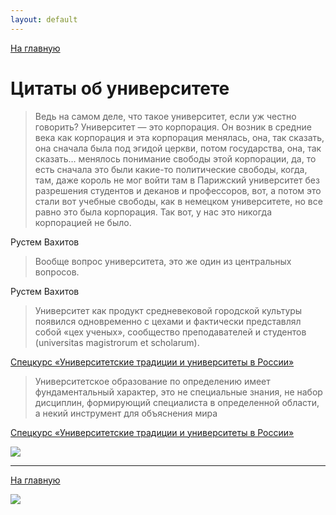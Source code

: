 ```yaml
---
layout: default
---
```


[На главную](./)

# Цитаты об университете


> Ведь на самом деле, что такое университет, если уж честно говорить? Университет — это корпорация. Он возник в средние века как корпорация и эта корпорация менялась, она, так сказать, она сначала была под эгидой церкви, потом государства, она, так сказать… менялось понимание свободы этой корпорации, да, то есть сначала это были какие-то политические свободы, когда, там, даже король не мог войти там в Парижский университет без разрешения студентов и деканов и профессоров, вот, а потом это стали вот учебные свободы, как в немецком университете, но все равно это была корпорация. Так вот, у нас это никогда корпорацией не было.

Рустем Вахитов
 
> Вообще вопрос университета, это же один из центральных вопросов.

Рустем Вахитов

> Университет как продукт средневековой городской культуры появился одновременно с цехами и фактически представлял собой «цех ученых», сообщество преподавателей и студентов (universitas magistrorum et scholarum).

[Спецкурс «Университетские традиции и университеты в России»](https://history.museums.spbu.ru/files/Issledovaniya/publikacii_sotrudnikov/Univ_tradicii.pdf)

> Университетское образование по определению имеет фундаментальный характер, это не специальные знания, не набор дисциплин, формирующий специалиста в определенной области, а некий инструмент для объяснения мира

[Спецкурс «Университетские традиции и университеты в России»](https://history.museums.spbu.ru/files/Issledovaniya/publikacii_sotrudnikov/Univ_tradicii.pdf)

![](https://live.staticflickr.com/65535/53772844694_8d7b61979d_b.jpg)



-----

[На главную](./)

![](./logo.png)
